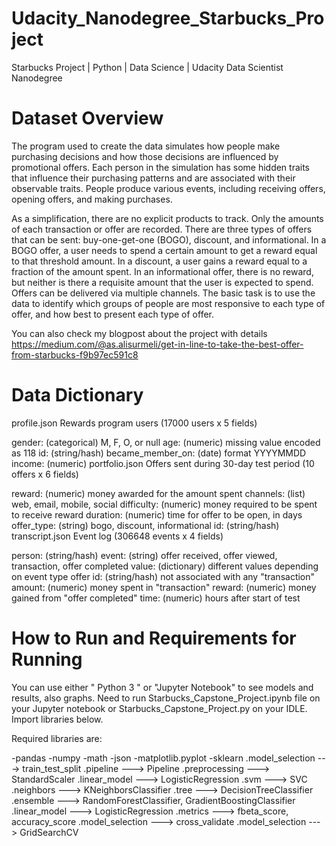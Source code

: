 # Udacity_Nanodegree_Starbucks_Project
Starbucks Project | Python | Data Science | Udacity Data Scientist Nanodegree


# Dataset Overview

The program used to create the data simulates how people make purchasing decisions and how those decisions are influenced by promotional offers.
Each person in the simulation has some hidden traits that influence their purchasing patterns and are associated with their observable traits. People produce various events, including receiving offers, opening offers, and making purchases.

As a simplification, there are no explicit products to track. Only the amounts of each transaction or offer are recorded.
There are three types of offers that can be sent: buy-one-get-one (BOGO), discount, and informational. In a BOGO offer, a user needs to spend a certain amount to get a reward equal to that threshold amount. In a discount, a user gains a reward equal to a fraction of the amount spent. In an informational offer, there is no reward, but neither is there a requisite amount that the user is expected to spend. Offers can be delivered via multiple channels.
The basic task is to use the data to identify which groups of people are most responsive to each type of offer, and how best to present each type of offer.

You can also check my blogpost about the project with details https://medium.com/@as.alisurmeli/get-in-line-to-take-the-best-offer-from-starbucks-f9b97ec591c8


# Data Dictionary

profile.json
Rewards program users (17000 users x 5 fields)

gender: (categorical) M, F, O, or null
age: (numeric) missing value encoded as 118
id: (string/hash)
became_member_on: (date) format YYYYMMDD
income: (numeric)
portfolio.json
Offers sent during 30-day test period (10 offers x 6 fields)

reward: (numeric) money awarded for the amount spent
channels: (list) web, email, mobile, social
difficulty: (numeric) money required to be spent to receive reward
duration: (numeric) time for offer to be open, in days
offer_type: (string) bogo, discount, informational
id: (string/hash)
transcript.json
Event log (306648 events x 4 fields)

person: (string/hash)
event: (string) offer received, offer viewed, transaction, offer completed
value: (dictionary) different values depending on event type
offer id: (string/hash) not associated with any "transaction"
amount: (numeric) money spent in "transaction"
reward: (numeric) money gained from "offer completed"
time: (numeric) hours after start of test




# How to Run and Requirements for Running


You can use either " Python 3 " or "Jupyter Notebook" to see models and results, also graphs.
Need to run Starbucks_Capstone_Project.ipynb file on your Jupyter notebook or Starbucks_Capstone_Project.py on your IDLE.
Import libraries below.

Required libraries are:

-pandas
-numpy
-math
-json
-matplotlib.pyplot
-sklearn
    .model_selection  --->  train_test_split
    .pipeline         --->  Pipeline
    .preprocessing    --->  StandardScaler
    .linear_model     --->  LogisticRegression
    .svm              --->  SVC
    .neighbors        --->  KNeighborsClassifier
    .tree             --->  DecisionTreeClassifier
    .ensemble         --->  RandomForestClassifier, GradientBoostingClassifier
    .linear_model     --->  LogisticRegression
    .metrics          --->  fbeta_score, accuracy_score
    .model_selection  --->  cross_validate
    .model_selection  --->  GridSearchCV

